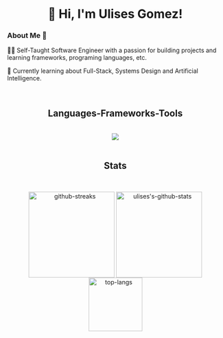<h1 align="center">👋 Hi, I'm Ulises Gomez!</h1> 

<h3>About Me 🚀</h3>
<p>👨‍💻 Self-Taught Software Engineer with a passion for building projects and learning frameworks, programing languages, etc.</p>
<p>📖 Currently learning about Full-Stack, Systems Design and Artificial Intelligence.</p> <br/>

<h2 align="center">Languages-Frameworks-Tools</h2>
<br/>
<div align="center">
  <img 
    src="https://skillicons.dev/icons?i=python,fastapi,pytorch,java,git,github,vscode,linux,html,css,tailwind,javascript,typescript,react,redux,nodejs,npm,c,vim,bash&perline=8"
  />
  <br />
</div>

<br />


<h2 align="center">Stats</h2>
<br>
<div align="center">
  
  <img
    height=200
    align="center"
    src="https://streak-stats.demolab.com?user=ulises-gomez-dev&theme=github-dark-blue"
    alt="github-streaks"
  />
  <img 
    height=200
    align="center"
    src="https://github-readme-stats.vercel.app/api?username=ulises-gomez-dev&show_icons=true&theme=github_dark&rank_icon=github" 
    alt="ulises's-github-stats"  
  />
  <br />
  <img
    height=125
    align="center"
    src="https://github-readme-stats.vercel.app/api/top-langs/?username=ulises-gomez-dev&layout=compact&theme=github_dark"
    alt="top-langs"
  />
</div>
<br/>

<!--
![Ulises's GitHub stats](https://github-readme-stats.vercel.app/api?username=ulises-gomez-dev&show_icons=true&theme=github_dark)
[![Top Langs](https://github-readme-stats.vercel.app/api/top-langs/?username=ulises-gomez-dev&layout=compact&theme=github_dark)](https://github.com/anuraghazra/github-readme-stats)
[![GitHub Streak](https://streak-stats.demolab.com?user=ulises-gomez-dev&theme=github-dark-blue)](https://git.io/streak-stats)
-->
